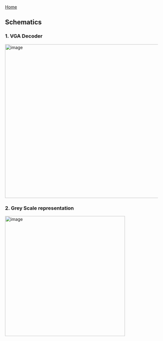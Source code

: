 [Home](./index.md)

## Schematics

### 1. VGA Decoder

<img width="506" alt="image" src="https://user-images.githubusercontent.com/115089567/207473313-16186147-8bcf-4791-8949-fecfe0c82794.png">

### 2. Grey Scale representation

<img width="395" alt="image" src="https://user-images.githubusercontent.com/115089567/207473931-92d19af9-dc89-4c14-8e73-7a8b8edc473f.png">
